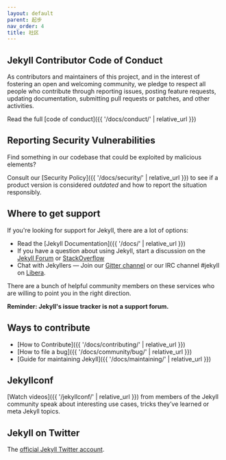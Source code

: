 ```yaml
---
layout: default
parent: 起步
nav_order: 4
title: 社区
---
```


## Jekyll Contributor Code of Conduct

As contributors and maintainers of this project, and in the interest of fostering an open and welcoming community, we pledge to respect all people who contribute through reporting issues, posting feature requests, updating documentation, submitting pull requests or patches, and other activities.

Read the full [code of conduct]({{ '/docs/conduct/' | relative_url }})

## Reporting Security Vulnerabilities

Find something in our codebase that could be exploited by malicious elements?

Consult our [Security Policy]({{ '/docs/security/' | relative_url }}) to see if a product version is considered *outdated* and how to report
the situation responsibly.

## Where to get support

If you're looking for support for Jekyll, there are a lot of options:

* Read the [Jekyll Documentation]({{ '/docs/' | relative_url }})
* If you have a question about using Jekyll, start a discussion on the [Jekyll Forum](https://talk.jekyllrb.com/) or [StackOverflow](https://stackoverflow.com/questions/tagged/jekyll)
* Chat with Jekyllers &mdash; Join our [Gitter channel](https://gitter.im/jekyll/jekyll) or our IRC channel #jekyll on [Libera](irc://irc.libera.chat/#jekyll).

There are a bunch of helpful community members on these services who are willing to point you in the right direction.

**Reminder: Jekyll's issue tracker is not a support forum.**

## Ways to contribute

* [How to Contribute]({{ '/docs/contributing/' | relative_url }})
* [How to file a bug]({{ '/docs/community/bug/' | relative_url }})
* [Guide for maintaining Jekyll]({{ '/docs/maintaining/' | relative_url }})

## Jekyllconf

[Watch videos]({{ '/jekyllconf/' | relative_url }}) from members of the Jekyll community speak about interesting use cases, tricks they’ve learned or meta Jekyll topics.

## Jekyll on Twitter

The [official Jekyll Twitter account](https://twitter.com/jekyllrb).
